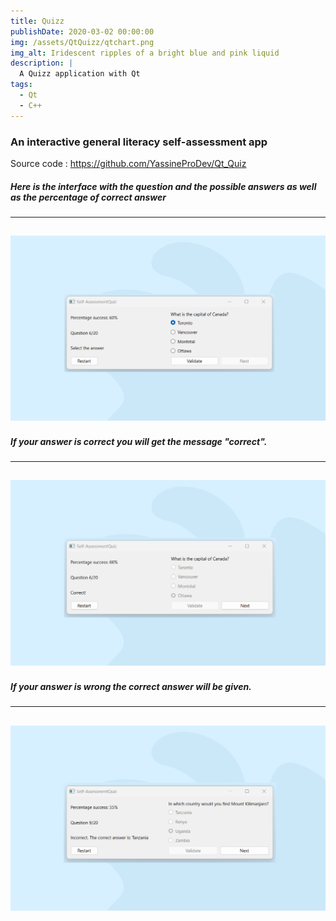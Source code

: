 ```yaml
---
title: Quizz
publishDate: 2020-03-02 00:00:00
img: /assets/QtQuizz/qtchart.png
img_alt: Iridescent ripples of a bright blue and pink liquid
description: |
  A Quizz application with Qt
tags:
  - Qt
  - C++
---
```



### An interactive general literacy self-assessment app

Source code : https://github.com/YassineProDev/Qt_Quiz


##### Here is the interface with the question and the possible answers as well as the percentage of correct answer
---
![Image](/assets/QtQuizz/qtchart.png)
---

##### If your answer is correct you will get the message "correct".
---
![Image](/assets/QtQuizz/2.png)
---

##### If your answer is wrong the correct answer will be given.
---
![Image](/assets/QtQuizz/3.png)
---



